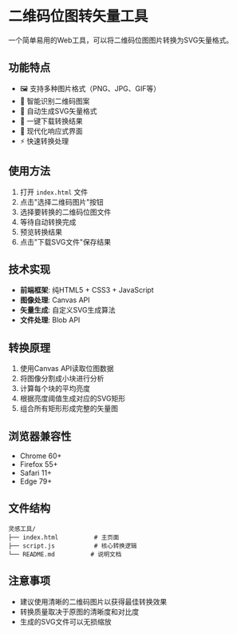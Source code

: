 # 二维码位图转矢量工具

一个简单易用的Web工具，可以将二维码位图图片转换为SVG矢量格式。

## 功能特点

- 🖼️ 支持多种图片格式（PNG、JPG、GIF等）
- 🎯 智能识别二维码图案
- 📐 自动生成SVG矢量格式
- 💾 一键下载转换结果
- 🎨 现代化响应式界面
- ⚡ 快速转换处理

## 使用方法

1. 打开 `index.html` 文件
2. 点击"选择二维码图片"按钮
3. 选择要转换的二维码位图文件
4. 等待自动转换完成
5. 预览转换结果
6. 点击"下载SVG文件"保存结果

## 技术实现

- **前端框架**: 纯HTML5 + CSS3 + JavaScript
- **图像处理**: Canvas API
- **矢量生成**: 自定义SVG生成算法
- **文件处理**: Blob API

## 转换原理

1. 使用Canvas API读取位图数据
2. 将图像分割成小块进行分析
3. 计算每个块的平均亮度
4. 根据亮度阈值生成对应的SVG矩形
5. 组合所有矩形形成完整的矢量图

## 浏览器兼容性

- Chrome 60+
- Firefox 55+
- Safari 11+
- Edge 79+

## 文件结构

```
灵感工具/
├── index.html          # 主页面
├── script.js           # 核心转换逻辑
└── README.md          # 说明文档
```

## 注意事项

- 建议使用清晰的二维码图片以获得最佳转换效果
- 转换质量取决于原图的清晰度和对比度
- 生成的SVG文件可以无损缩放
